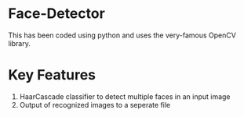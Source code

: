 # Face-Detector
This has been coded using python and uses the very-famous OpenCV library.
# Key Features 
1. HaarCascade classifier to detect multiple faces in an input image 
2. Output of recognized images to a seperate file 
